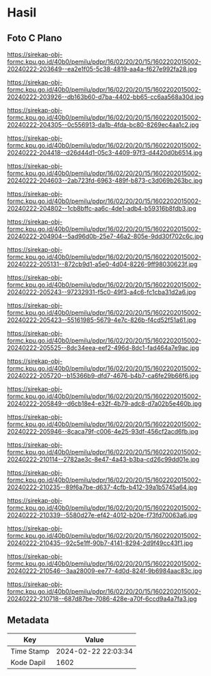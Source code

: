 # Hasil

## Foto C Plano

https://sirekap-obj-formc.kpu.go.id/40b0/pemilu/pdpr/16/02/20/20/15/1602202015002-20240222-203649--ea2e1f05-5c38-4819-aa4a-f627e992fa28.jpg

https://sirekap-obj-formc.kpu.go.id/40b0/pemilu/pdpr/16/02/20/20/15/1602202015002-20240222-203926--db163b60-d7ba-4402-bb65-cc6aa568a30d.jpg

https://sirekap-obj-formc.kpu.go.id/40b0/pemilu/pdpr/16/02/20/20/15/1602202015002-20240222-204305--0c556913-da1b-4fda-bc80-8269ec4aa1c2.jpg

https://sirekap-obj-formc.kpu.go.id/40b0/pemilu/pdpr/16/02/20/20/15/1602202015002-20240222-204418--d26d44d1-05c3-4409-97f3-d4420d0b6514.jpg

https://sirekap-obj-formc.kpu.go.id/40b0/pemilu/pdpr/16/02/20/20/15/1602202015002-20240222-204603--2ab723fd-6963-489f-b873-c3d069b263bc.jpg

https://sirekap-obj-formc.kpu.go.id/40b0/pemilu/pdpr/16/02/20/20/15/1602202015002-20240222-204802--1cb8bffc-aa6c-4de1-adb4-b59316b8fdb3.jpg

https://sirekap-obj-formc.kpu.go.id/40b0/pemilu/pdpr/16/02/20/20/15/1602202015002-20240222-204904--5ad96d0b-25e7-46a2-805e-9dd30f702c6c.jpg

https://sirekap-obj-formc.kpu.go.id/40b0/pemilu/pdpr/16/02/20/20/15/1602202015002-20240222-205131--872cb9d1-a5e0-4d04-8226-9ff98030623f.jpg

https://sirekap-obj-formc.kpu.go.id/40b0/pemilu/pdpr/16/02/20/20/15/1602202015002-20240222-205243--97232931-f5c0-49f3-a4c6-fc1cba31d2a6.jpg

https://sirekap-obj-formc.kpu.go.id/40b0/pemilu/pdpr/16/02/20/20/15/1602202015002-20240222-205423--55161985-5679-4e7c-826b-f4cd52f51a61.jpg

https://sirekap-obj-formc.kpu.go.id/40b0/pemilu/pdpr/16/02/20/20/15/1602202015002-20240222-205525--8dc34eea-eef2-496d-8dc1-fad464a7e9ac.jpg

https://sirekap-obj-formc.kpu.go.id/40b0/pemilu/pdpr/16/02/20/20/15/1602202015002-20240222-205720--b15366b9-dfd7-4676-b4b7-ca6fe29b66f6.jpg

https://sirekap-obj-formc.kpu.go.id/40b0/pemilu/pdpr/16/02/20/20/15/1602202015002-20240222-205849--d6cb18e4-e32f-4b79-adc8-d7a02b5e460b.jpg

https://sirekap-obj-formc.kpu.go.id/40b0/pemilu/pdpr/16/02/20/20/15/1602202015002-20240222-205946--8caca79f-c006-4e25-93df-456cf2acd6fb.jpg

https://sirekap-obj-formc.kpu.go.id/40b0/pemilu/pdpr/16/02/20/20/15/1602202015002-20240222-210114--2782ae3c-8e47-4a43-b3ba-cd26c99dd01e.jpg

https://sirekap-obj-formc.kpu.go.id/40b0/pemilu/pdpr/16/02/20/20/15/1602202015002-20240222-210235--89f6a7be-d637-4cfb-b412-39a1b5745a64.jpg

https://sirekap-obj-formc.kpu.go.id/40b0/pemilu/pdpr/16/02/20/20/15/1602202015002-20240222-210339--5580d27e-ef42-4012-b20e-f73fd70063a6.jpg

https://sirekap-obj-formc.kpu.go.id/40b0/pemilu/pdpr/16/02/20/20/15/1602202015002-20240222-210435--92c5e1ff-90b7-4141-8294-2d9f49cc43f1.jpg

https://sirekap-obj-formc.kpu.go.id/40b0/pemilu/pdpr/16/02/20/20/15/1602202015002-20240222-210546--3aa28009-ee77-4d0d-824f-9b6984aac83c.jpg

https://sirekap-obj-formc.kpu.go.id/40b0/pemilu/pdpr/16/02/20/20/15/1602202015002-20240222-210718--687d87be-7086-428e-a70f-6ccd9a4a7fa3.jpg


## Metadata

| Key        | Value               |
| ---------- | ------------------- |
| Time Stamp | 2024-02-22 22:03:34 |
| Kode Dapil | 1602                |



